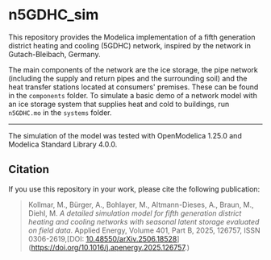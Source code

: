 # n5GDHC_sim

This repository provides the Modelica implementation of a fifth generation district heating and cooling (5GDHC) network, inspired by the network in Gutach-Bleibach, Germany.

The main components of the network are the ice storage, the pipe network (including the supply and return pipes and the surrounding soil) and the heat transfer stations located at consumers' premises. These can be found in the `components` folder.
To simulate a basic demo of a network model with an ice storage system that supplies heat and cold to buildings, run `n5GDHC.mo` in the `systems` folder.

-------------
The simulation of the model was tested with OpenModelica 1.25.0 and Modelica Standard Library 4.0.0.

## Citation

If you use this repository in your work, please cite the following publication:

> Kollmar, M., Bürger, A., Bohlayer, M., Altmann-Dieses, A., Braun, M., Diehl, M. *A detailed simulation model for fifth generation district heating and cooling networks with seasonal latent storage evaluated on field data*. Applied Energy, Volume 401, Part B, 2025, 126757, ISSN 0306-2619,[DOI: [10.48550/arXiv.2506.18528](https://doi.org/10.48550/arXiv.2506.18528)](https://doi.org/10.1016/j.apenergy.2025.126757.)
